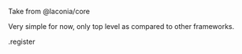 Take from @laconia/core

Very simple for now, only top level as compared to other frameworks.

.register
